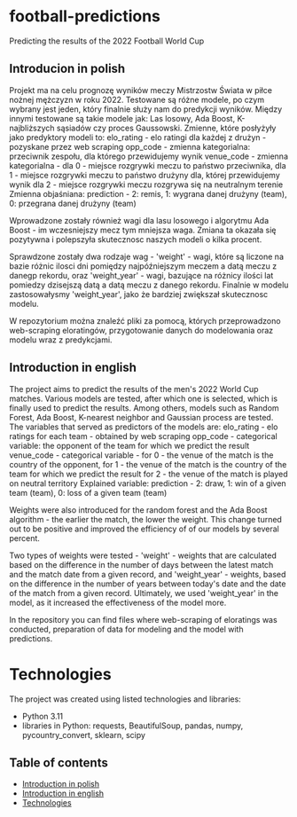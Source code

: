 # football-predictions
Predicting the results of the 2022 Football World Cup

## Introducion in polish
Projekt ma na celu prognozę wyników meczy Mistrzostw Świata w piłce nożnej mężczyzn w roku 2022. Testowane są różne modele, po czym wybrany jest jeden, który finalnie służy nam do predykcji wyników. 
Między innymi testowane są takie modele jak: Las losowy, Ada Boost, K-najbliższych sąsiadów czy proces Gaussowski. 
Zmienne, które posłyżyły jako predyktory modeli to:
elo_rating - elo ratingi dla każdej z drużyn - pozyskane przez web scraping
opp_code - zmienna kategorialna: przeciwnik zespołu, dla którego przewidujemy wynik
venue_code - zmienna kategorialna - dla 0 - miejsce rozgrywki meczu to państwo przeciwnika,
dla 1 - miejsce rozgrywki meczu to państwo drużyny dla, której przewidujemy wynik
dla 2 - miejsce rozgrywki meczu rozgrywa się na neutralnym terenie
Zmienna objaśniana:
prediction - 2: remis, 1: wygrana danej drużyny (team), 0: przegrana danej drużyny (team) 

Wprowadzone zostały również wagi dla lasu losowego i algorytmu Ada Boost - im wczesniejszy mecz tym mniejsza waga. Zmiana ta okazała się pozytywna i polepszyła skutecznosc
naszych modeli o kilka procent.

Sprawdzone zostały dwa rodzaje wag - 'weight' - wagi, które są liczone na bazie różnic ilosci dni pomiędzy najpóźniejszym meczem a datą meczu z danegp rekordu, 
oraz 'weight_year' - wagi, bazujące na różnicy ilości lat pomiedzy dzisejszą datą a datą meczu z danego rekordu.
Finalnie w modelu zastosowałysmy 'weight_year', jako że bardziej zwiększał skutecznosc modelu.

W repozytorium można znaleźć pliki za pomocą, których przeprowadzono web-scraping eloratingów, przygotowanie danych do modelowania oraz modelu wraz z predykcjami. 

## Introduction in english
The project aims to predict the results of the men's 2022 World Cup matches. Various models are tested, after which one is selected, which is finally used to predict the results. 
Among others, models such as Random Forest, Ada Boost, K-nearest neighbor and Gaussian process are tested. 
The variables that served as predictors of the models are:
elo_rating - elo ratings for each team - obtained by web scraping
opp_code - categorical variable: the opponent of the team for which we predict the result
venue_code - categorical variable - for 0 - the venue of the match is the country of the opponent,
for 1 - the venue of the match is the country of the team for which we predict the result
for 2 - the venue of the match is played on neutral territory
Explained variable:
prediction - 2: draw, 1: win of a given team (team), 0: loss of a given team (team) 

Weights were also introduced for the random forest and the Ada Boost algorithm - the earlier the match, the lower the weight. This change turned out to be positive and improved the efficiency of
of our models by several percent.

Two types of weights were tested - 'weight' - weights that are calculated based on the difference in the number of days between the latest match and the match date from a given record, 
and 'weight_year' - weights, based on the difference in the number of years between today's date and the date of the match from a given record.
Ultimately, we used 'weight_year' in the model, as it increased the effectiveness of the model more.

In the repository you can find files where web-scraping of eloratings was conducted, preparation of data for modeling and the model with predictions.

# Technologies
The project was created using listed technologies and libraries:
- Python 3.11
- libraries in Python: requests, BeautifulSoup, pandas, numpy, pycountry_convert, sklearn, scipy




## Table of contents
* [Introduction in polish](#introducion-in-polish)
* [Introduction in english](#introduction-in-english)
* [Technologies](#technologies)
